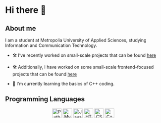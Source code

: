 # Hi there 👋


## About me
I am a student at Metropolia University of Applied Sciences, studying Information and Communication Technology.

* 🛠️ I’ve recently worked on small-scale projects that can be found [here](https://github.com/Arazm1/Small-Projects)

* 🛠️ Additionally, I have worked on some small-scale frontend-focused projects that can be found [here](https://github.com/Arazm1/Frontend-snippets)
* 🔭 I'm currently learning the basics of C++ coding.

## Programming Languages

<div align="center">

<a href="https://www.python.org/" style="text-decoration: none;">
    <img src="https://cdn.jsdelivr.net/npm/simple-icons@v5/icons/python.svg" width="30" height="30" alt="Python">
</a>
<a href="https://www.mysql.com/" style="text-decoration: none;">
    <img src="https://cdn.jsdelivr.net/npm/simple-icons@v5/icons/mysql.svg" width="30" height="30" alt="MySQL">
</a>
<a href="https://developer.mozilla.org/en-US/docs/Web/JavaScript" style="text-decoration: none;">
    <img src="https://cdn.jsdelivr.net/npm/simple-icons@v5/icons/javascript.svg" width="30" height="30" alt="JavaScript">
</a>
<a href="https://developer.mozilla.org/en-US/docs/Web/HTML" style="text-decoration: none;">
    <img src="https://cdn.jsdelivr.net/npm/simple-icons@v5/icons/html5.svg" width="30" height="30" alt="HTML">
</a>
<a href="https://developer.mozilla.org/en-US/docs/Web/CSS" style="text-decoration: none;">
    <img src="https://cdn.jsdelivr.net/npm/simple-icons@v5/icons/css3.svg" width="30" height="30" alt="CSS">
</a>
<a href="https://isocpp.org/" style="text-decoration: none;">
    <img src="https://cdn.jsdelivr.net/npm/simple-icons@v5/icons/cplusplus.svg" width="30" height="30" alt="C++">
</a>

</div>





<!--
- <a href="https://www.python.org/"><img src="https://cdn.jsdelivr.net/npm/simple-icons@v5/icons/python.svg" width="30" height="30"></a> Python  
- <a href="https://www.mysql.com/"><img src="https://cdn.jsdelivr.net/npm/simple-icons@v5/icons/mysql.svg" width="30" height="30"></a> MySQL  
- <a href="https://developer.mozilla.org/en-US/docs/Web/JavaScript"><img src="https://cdn.jsdelivr.net/npm/simple-icons@v5/icons/javascript.svg" width="30" height="30"></a> JavaScript  
- <a href="https://developer.mozilla.org/en-US/docs/Web/HTML"><img src="https://cdn.jsdelivr.net/npm/simple-icons@v5/icons/html5.svg" width="30" height="30"></a> HTML  
- <a href="https://developer.mozilla.org/en-US/docs/Web/CSS"><img src="https://cdn.jsdelivr.net/npm/simple-icons@v5/icons/css3.svg" width="30" height="30"></a> CSS  
- <a href="https://isocpp.org/"><img src="https://cdn.jsdelivr.net/npm/simple-icons@v5/icons/cplusplus.svg" width="30" height="30"></a> C++

-->

<!--
**Arazm1/Arazm1** is a ✨ _special_ ✨ repository because its `README.md` (this file) appears on your GitHub profile.

Here are some ideas to get you started:

- 🔭 I’m currently working on ...
- 🌱 I’m currently learning ...
- 👯 I’m looking to collaborate on ...
- 🤔 I’m looking for help with ...
- 💬 Ask me about ...
- 📫 How to reach me: ...
- 😄 Pronouns: ...
- ⚡ Fun fact: ...
-->
